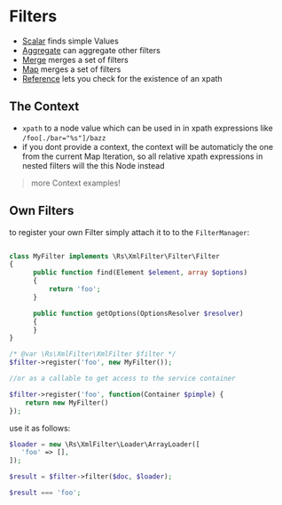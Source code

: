 # Filters

* [Scalar](./filter/scalar.md) finds simple Values
* [Aggregate](./filter/aggregate.md) can aggregate other filters
* [Merge](./filter/merge.md) merges a set of filters
* [Map](./filter/map.md) merges a set of filters
* [Reference](./filter/reference.md) lets you check for the existence of an xpath

## The Context

* `xpath` to a node value which can be used in in xpath expressions like `/foo[./bar="%s"]/bazz`
* if you dont provide a context, the context will be automaticly the one from the current Map Iteration, so all relative xpath expressions in nested filters will the this Node instead


> more Context examples!

## Own Filters

to register your own Filter simply attach it to to the `FilterManager`:

```php

class MyFilter implements \Rs\XmlFilter\Filter\Filter
{
      public function find(Element $element, array $options)
      {
          return 'foo';
      }

      public function getOptions(OptionsResolver $resolver)
      {
      }
}

/* @var \Rs\XmlFilter\XmlFilter $filter */
$filter->register('foo', new MyFilter());

//or as a callable to get access to the service container

$filter->register('foo', function(Container $pimple) {
    return new MyFilter()
});
```

use it as follows:

```php
$loader = new \Rs\XmlFilter\Loader\ArrayLoader([
   'foo' => [],
]);

$result = $filter->filter($doc, $loader);

$result === 'foo';
```
